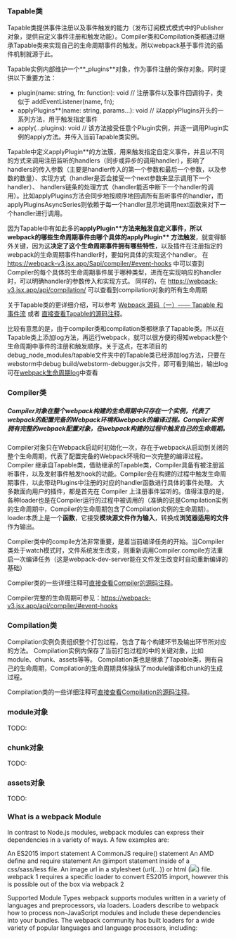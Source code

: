 ### Tapable类
Tapable类提供事件注册以及事件触发的能力（发布订阅模式模式中的Publisher对象，提供自定义事件注册和触发功能）。Compiler类和Compilation类都通过继承Tapable类来实现自己的生命周期事件的触发。所以webpack基于事件流的插件机制就源于此。

Tapable实例内部维护一个**_plugins**对象，作为事件注册的保存对象。同时提供以下重要方法：
* plugin(name: string, fn: function): void // 注册事件以及事件回调钩子，类似于 addEventListener(name, fn);
* applyPlugins**(name: string, params...): void // 以applyPlugins开头的一系列方法，用于触发指定事件
* apply(...plugins): void // 该方法接受任意个Plugin实例，并逐一调用Plugin实例的apply方法。并传入当前Tapable类实例。

Tapable中定义applyPlugin**的方法簇，用来触发指定自定义事件，并且以不同的方式来调用注册监听的handlers（同步或异步的调用handler），影响了handlers的传入参数（主要是handler传入的第一个参数和最后一个参数，以及参数的数量）、实现方式（handler是否会接受一个next参数来显示调用下一个handler）、 handlers链条的处理方式（handler能否中断下一个handler的调用）。比如applyPlugins方法会同步地按顺序地回调所有监听事件的handler，而applyPluginsAsyncSeries则依赖于每一个handler显示地调用next函数来对下一个handler进行调用。

因为Tapable中有如此多的**applyPlugin\*\***方法来触发自定义事件，所以webpack的**哪些生命周期事件由哪个具体的applyPlugin\*\* 方法触发**，就变得额外关键，因为这**决定了这个生命周期事件拥有哪些特性**，以及插件在注册指定的webpack的生命周期事件handler时，要如何具体的实现这个handler。
在 https://webpack-v3.jsx.app/Sapi/compiler/#event-hooks 中可以查到Compiler的每个具体的生命周期事件属于哪种类型，进而在实现响应的handler时，可以明确handler的参数传入和实现方式。
同样的，在  https://webpack-v3.jsx.app/api/compilation/ 可以查看到compilation对象的所有生命周期

关于Tapable类的更详细介绍，可以参考 [Webpack 源码（一）—— Tapable 和 事件流](https://segmentfault.com/a/1190000008060440#articleHeader6) 或者 [直接查看Tapable的源码注释](https://github.com/aasailan/learnWebpack/blob/master/debug_node_modules/tapable/lib/Tapable.js)。

比较有意思的是，由于compiler类和compilation类都继承了Tapable类。所以在Tapable类上添加log方法，再运行webpack，就可以很方便的得知webpack整个生命周期中事件的注册和触发顺序。关于这点，在本项目的debug_node_modules/tapable文件夹中的Tapable类已经添加log方法，只要在webstorm中debug build/webstorm-debugger.js文件，即可看到输出，输出log可在[webpack生命周期log](https://github.com/aasailan/learnWebpack/blob/master/webpack生命周期log.md)中查看

### Compiler类
##### Compiler对象在整个webpack构建的生命周期中只存在一个实例，代表了webpack的配置完备的Webpack环境和webpack的编译过程。Compiler实例拥有完整的webpack配置对象，在webpack构建的过程中触发自己的生命周期。

Compiler对象只在Webpack启动时初始化一次，存在于webpack从启动到关闭的整个生命周期，代表了配置完备的Webpack环境和一次完整的编译过程。
Compiler 继承自Tapable类，借助继承的Tapable类，Compiler具备有被注册监听事件，以及发射事件触发hook的功能。Compiler会在构建的过程中触发生命周期事件，以此带动Plugins中注册的对应的handler函数进行具体的事件处理。
大多数面向用户的插件，都是首先在 Compiler 上注册事件监听的。值得注意的是，各种loader也是在Compiler运行的过程中被调用的（准确的说是Compilation实例的生命周期中，Compiler的生命周期包含了Compilation实例的生命周期）。loader本质上是一个**函数**，它接受**模块源文件作为输入**，转换成**浏览器适用的文件**作为输出。

Compiler类中的compile方法非常重要，是着当前编译任务的开始。当Compiler类处于watch模式时，文件系统发生改变，则重新调用Compiler.compile方法重启一次编译任务（这是webpack-dev-server能在文件发生改变时自动重新编译的基础）

Compiler类的一些详细注释可[直接查看Compiler的源码注释](https://github.com/aasailan/learnWebpack/blob/master/debug_node_modules/webpack/lib/Compiler.js)。

Compiler完整的生命周期可参见：https://webpack-v3.jsx.app/api/compiler/#event-hooks

### Compilation类
Compilation实例负责组织整个打包过程，包含了每个构建环节及输出环节所对应的方法。
Compilation实例内保存了当前打包过程的中的关键对象，比如module、chunk、assets等等。
Compilation类也是继承了Tapable类，拥有自己的生命周期，Compilation的生命周期具体操纵了module编译和chunk的生成过程。

Compilation类的一些详细注释可[直接查看Compilation的源码注释](https://github.com/aasailan/learnWebpack/blob/master/debug_node_modules/webpack/lib/Compilation.js)。

### module对象
TODO:

### chunk对象
TODO:

### assets对象
TODO:

### What is a webpack Module
In contrast to Node.js modules, webpack modules can express their dependencies in a variety of ways. A few examples are:

An ES2015 import statement
A CommonJS require() statement
An AMD define and require statement
An @import statement inside of a css/sass/less file.
An image url in a stylesheet (url(...)) or html (<img src=...>) file.
webpack 1 requires a specific loader to convert ES2015 import, however this is possible out of the box via webpack 2

Supported Module Types
webpack supports modules written in a variety of languages and preprocessors, via loaders. Loaders describe to webpack how to process non-JavaScript modules and include these dependencies into your bundles. The webpack community has built loaders for a wide variety of popular languages and language processors, including: